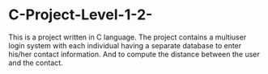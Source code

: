 # C-Project-Level-1-2-
This is a project written in C language.
The project contains a multiuser login system with each individual having a separate database to enter his/her contact information. And to compute the distance between the user and the contact.
